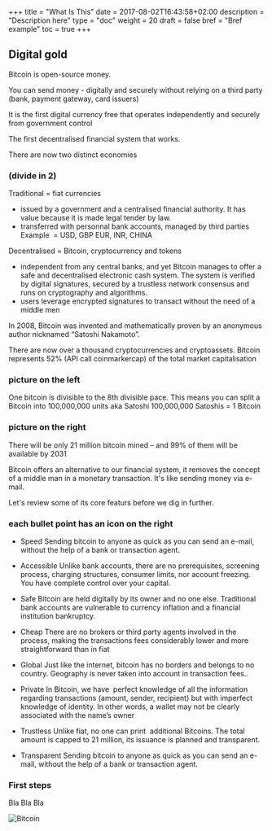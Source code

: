 +++
title = "What Is This"
date = 2017-08-02T16:43:58+02:00
description = "Description here"
type = "doc"
weight = 20
draft = false
bref = "Bref example"
toc = true
+++

## Digital gold

Bitcoin is open-source money.

You can send money - digitally and securely 
without relying on a third party (bank, payment gateway, card issuers)

It is the first digital currency free that operates independently and securely from government control

The first decentralised financial system that works.

There are now two distinct economies

### (divide in 2)
Traditional = fiat currencies
- issued by a government and a centralised financial authority. It has value because it is made legal tender by law.
- transferred with personnal bank accounts, managed by third parties
Example  = USD, GBP EUR, INR, CHINA

Decentralised = Bitcoin, cryptocurrency and tokens
- independent from any central banks, and yet Bitcoin manages to offer a safe and decentralised electronic cash system. The system is verified by digital signatures, secured by a trustless network consensus and runs on cryptography and algorithms.
- users leverage encrypted signatures to transact without the need of a middle men


In 2008, Bitcoin was invented and mathematically proven by an anonymous author nicknamed “Satoshi Nakamoto”.


There are now over a thousand cryptocurrencies and cryptoassets.
Bitcoin represents 52% (API call coinmarkercap) of the total market capitalisation

### picture on the left
One bitcoin is divisible to the 8th divisible pace.
This means you can split a Bitcoin into 100,000,000 units aka Satoshi
100,000,000 Satoshis = 1 Bitcoin


### picture on the right
There will be only 21 million bitcoin mined – and 99% of them will be available by 2031


Bitcoin offers an alternative to our financial system, it removes the concept of a middle man in a monetary transaction. It's like sending money via e-mail. 


Let's review some of its core featurs before we dig in further.

### each bullet point has an icon on the right
- Speed
Sending bitcoin to anyone as quick as you can send an e-mail, without the help of a bank or transaction agent.

- Accessible
Unlike bank accounts, there are no prerequisites, screening process, charging structures, consumer limits, nor account freezing.
You have complete control over your capital.

- Safe
Bitcoin are held digitally by its owner and no one else. Traditional bank accounts are vulnerable to currency inflation and a financial institution bankruptcy.

- Cheap
There are no brokers or third party agents involved in the process, making the transactions fees considerably lower and more straightforward than in fiat

- Global
Just like the internet, bitcoin has no borders and belongs to no country. Geography is never taken into account in transaction fees..

- Private
In Bitcoin, we have  perfect knowledge of all the information regarding transactions (amount, sender, recipient) but with imperfect knowledge of identity.
In other words, a wallet may not be clearly associated with the name’s owner

- Trustless
Unlike fiat, no one can print  additional Bitcoins. The total amount is capped to 21 million, its issuance is planned and transparent.

- Transparent
Sending bitcoin to anyone as quick as you can send an e-mail, without the help of a bank or transaction agent.


### First steps

Bla Bla Bla

![Bitcoin](http://thestatelessman.com/wp-content/uploads/2013/05/bitcoin-logo-3d.jpg)
